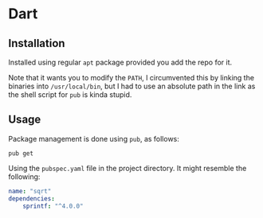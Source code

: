 # Dart

## Installation

Installed using regular `apt` package provided you add the repo for it.

Note that it wants you to modify the `PATH`, I circumvented this by linking the binaries into `/usr/local/bin`, but I had to use an absolute path in the link as the shell script for `pub` is kinda stupid.

## Usage

Package management is done using `pub`, as follows:

`pub get`

Using the `pubspec.yaml` file in the project directory. It might resemble the following:

```yaml
name: "sqrt"
dependencies:
    sprintf: "^4.0.0"
```
